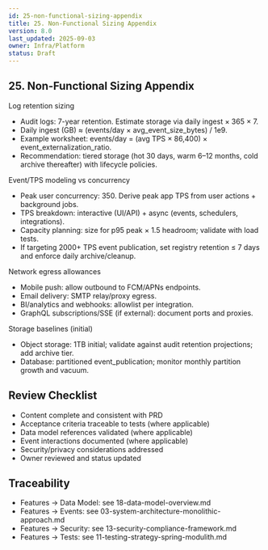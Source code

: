 ```yaml
---
id: 25-non-functional-sizing-appendix
title: 25. Non‑Functional Sizing Appendix
version: 8.0
last_updated: 2025-09-03
owner: Infra/Platform
status: Draft
---
```


## 25. Non‑Functional Sizing Appendix

Log retention sizing
- Audit logs: 7-year retention. Estimate storage via daily ingest × 365 × 7.
- Daily ingest (GB) ≈ (events/day × avg_event_size_bytes) / 1e9.
- Example worksheet: events/day = (avg TPS × 86,400) × event_externalization_ratio.
- Recommendation: tiered storage (hot 30 days, warm 6–12 months, cold archive thereafter) with lifecycle policies.

Event/TPS modeling vs concurrency
- Peak user concurrency: 350. Derive peak app TPS from user actions + background jobs.
- TPS breakdown: interactive (UI/API) + async (events, schedulers, integrations).
- Capacity planning: size for p95 peak × 1.5 headroom; validate with load tests.
- If targeting 2000+ TPS event publication, set registry retention ≤ 7 days and enforce daily archive/cleanup.

Network egress allowances
- Mobile push: allow outbound to FCM/APNs endpoints.
- Email delivery: SMTP relay/proxy egress.
- BI/analytics and webhooks: allowlist per integration.
- GraphQL subscriptions/SSE (if external): document ports and proxies.

Storage baselines (initial)
- Object storage: 1TB initial; validate against audit retention projections; add archive tier.
- Database: partitioned event_publication; monitor monthly partition growth and vacuum.


## Review Checklist
- Content complete and consistent with PRD
- Acceptance criteria traceable to tests (where applicable)
- Data model references validated (where applicable)
- Event interactions documented (where applicable)
- Security/privacy considerations addressed
- Owner reviewed and status updated

## Traceability
- Features → Data Model: see 18-data-model-overview.md
- Features → Events: see 03-system-architecture-monolithic-approach.md
- Features → Security: see 13-security-compliance-framework.md
- Features → Tests: see 11-testing-strategy-spring-modulith.md
